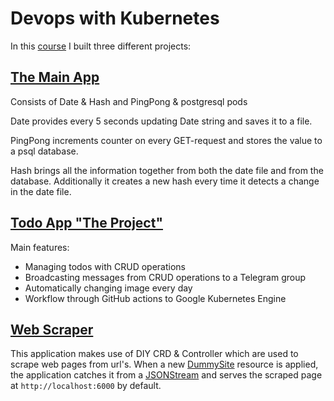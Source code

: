 # Devops with Kubernetes

In this [course](https://devopswithkubernetes.com) I built three different projects:

## [The Main App](main_app)

Consists of Date & Hash and PingPong & postgresql pods

Date provides every 5 seconds updating Date string and saves it to a file.

PingPong increments counter on every GET-request and stores the value to a psql database.

Hash brings all the information together from both the date file and from the database. Additionally it 
creates a new hash every time it detects a change in the date file.

## [Todo App "The Project"](/todo-app)

Main features:

- Managing todos with CRUD operations
- Broadcasting messages from CRUD operations to a Telegram group
- Automatically changing image every day
- Workflow through GitHub actions to Google Kubernetes Engine

## [Web Scraper](/scraper)

This application makes use of DIY CRD & Controller which are used to scrape web pages from url's. When a new [DummySite](/scraper/manifests/DummySite.yaml) resource is applied, the application catches it from a [JSONStream](https://www.npmjs.com/package/JSONStream) and serves the scraped page at `http://localhost:6000` by default. 
